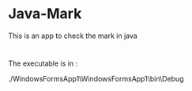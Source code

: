 # Java-Mark
This is an app to check the mark in java
#
The executable is in :

./WindowsFormsApp1\WindowsFormsApp1\bin\Debug
